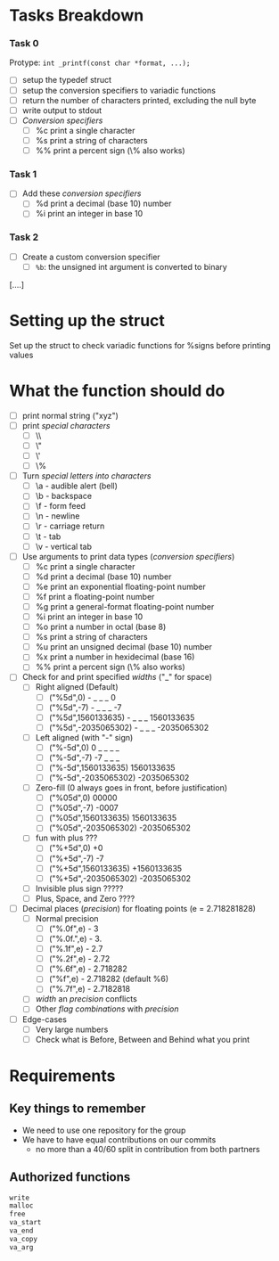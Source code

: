# Tasks Breakdown

### Task 0
Protype: `int _printf(const char *format, ...);`
- [ ] setup the typedef struct
- [ ] setup the conversion specifiers to variadic functions
- [ ] return the number of characters printed, excluding the null byte
- [ ] write output to stdout
- [ ] _Conversion specifiers_
	- [ ] %c print a single character
	- [ ] %s print a string of characters
	- [ ] \%% print a percent sign (\\% also works)

### Task 1
- [ ] Add these _conversion specifiers_
	- [ ] %d print a decimal (base 10) number
	- [ ] %i print an integer in base 10

### Task 2
- [ ] Create a custom conversion specifier
	- [ ] `%b`: the unsigned int argument is converted to binary

[....]

# Setting up the struct
Set up the struct to check variadic functions for %signs before printing values

# What the function should do
- [ ] print normal string ("xyz")
- [ ] print _special characters_
	- [ ] \\\\
	- [ ] \\"
	- [ ] \\'
	- [ ] \\%
- [ ] Turn _special letters into characters_
	- [ ] \\a - audible alert (bell)
	- [ ] \\b - backspace
	- [ ] \\f - form feed
	- [ ] \\n - newline
	- [ ] \\r - carriage return
	- [ ] \\t - tab
	- [ ] \\v - vertical tab
- [ ] Use arguments to print data types (_conversion specifiers_)
	- [ ] %c print a single character
	- [ ] %d print a decimal (base 10) number
	- [ ] %e print an exponential floating-point number
	- [ ] %f print a floating-point number
	- [ ] %g print a general-format floating-point number
	- [ ] %i print an integer in base 10
	- [ ] %o print a number in octal (base 8)
	- [ ] %s print a string of characters
	- [ ] %u print an unsigned decimal (base 10) number
	- [ ] %x print a number in hexidecimal (base 16)
	- [ ] \%% print a percent sign (\\% also works)
- [ ] Check for and print specified _widths_ ("\_" for space)
	- [ ] Right aligned (Default)
		- [ ] ("%5d",0) - _ _ _ 0
		- [ ] ("%5d",-7) - _ _ _ -7
		- [ ] ("%5d",1560133635) - _ _ _ 1560133635
		- [ ] ("%5d",-2035065302) - _ _ _ -2035065302
	- [ ] Left aligned (with "-" sign)
		- [ ] ("%-5d",0) 0 _ _ _ _
		- [ ] ("%-5d",-7) -7 _ _ _
		- [ ] ("%-5d",1560133635) 1560133635
		- [ ] ("%-5d",-2035065302) -2035065302
	- [ ] Zero-fill (0 always goes in front, before justification)
		- [ ] ("%05d",0) 00000
		- [ ] ("%05d",-7) -0007
		- [ ] ("%05d",1560133635) 1560133635
		- [ ] ("%05d",-2035065302) -2035065302
	- [ ] fun with plus ???
		- [ ] ("%+5d",0) +0
		- [ ] ("%+5d",-7) -7
		- [ ] ("%+5d",1560133635) +1560133635
		- [ ] ("%+5d",-2035065302) -2035065302
	- [ ] Invisible plus sign ?????
	- [ ] Plus, Space, and Zero ????
- [ ] Decimal places (_precision_) for floating points (e = 2.718281828)
	- [ ] Normal precision
		- [ ] ("%.0f",e) - 3
		- [ ] ("%.0f.",e) - 3.
		- [ ] ("%.1f",e) - 2.7
		- [ ] ("%.2f",e) - 2.72
		- [ ] ("%.6f",e) - 2.718282
		- [ ] ("%f",e) - 2.718282 (default %6)
		- [ ] ("%.7f",e) - 2.7182818
	- [ ] _width_ an _precision_ conflicts
	- [ ] Other _flag combinations_ with _precision_
- [ ] Edge-cases
	- [ ] Very large numbers
	- [ ] Check what is Before, Between and Behind what you print

# Requirements
## Key things to remember
- We need to use one repository for the group
- We have to have equal contributions on our commits
	- no more than a 40/60 split in contribution from both partners

## Authorized functions
```c
write
malloc
free
va_start
va_end
va_copy
va_arg
```


